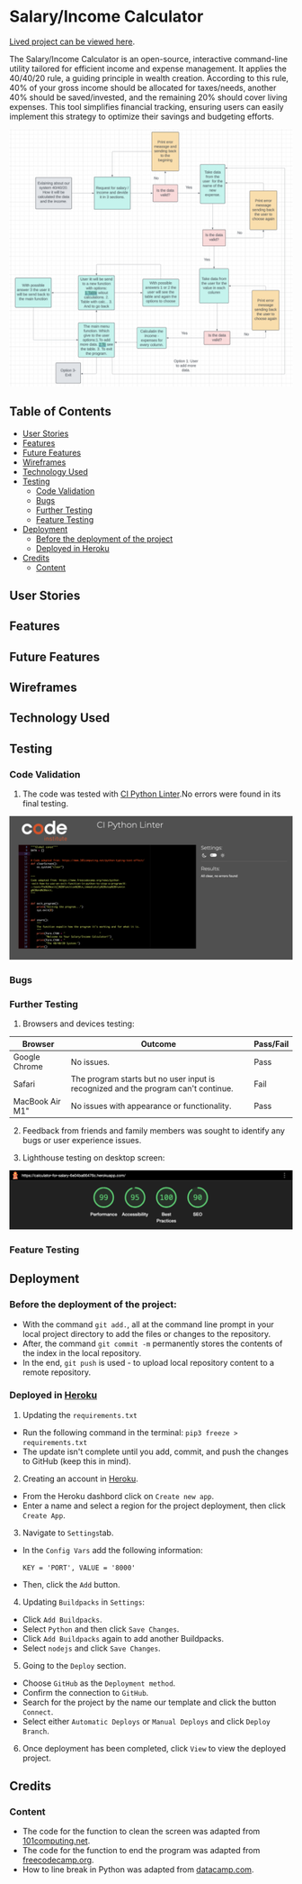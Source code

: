 # Salary/Income Calculator

[Lived project can be viewed here](https://calculator-for-salary-6e04ba66476c.herokuapp.com/).

The Salary/Income Calculator is an open-source, interactive command-line utility tailored for efficient income and expense management. It applies the 40/40/20 rule, a guiding principle in wealth creation. According to this rule, 40% of your gross income should be allocated for taxes/needs, another 40% should be saved/invested, and the remaining 20% should cover living expenses. This tool simplifies financial tracking, ensuring users can easily implement this strategy to optimize their savings and budgeting efforts.

![Flow Chart](readme-images/flow-chart.png)

## Table of Contents
* [User Stories](#user-stories)
* [Features](#features)
* [Future Features](#future-features)
* [Wireframes](#wireframes)
* [Technology Used](#technology-used)
* [Testing](#testing)
   + [Code Validation](#code-validation)
   + [Bugs](#bugs)
   + [Further Testing](#further-testing)
   + [Feature Testing](#feature-testing)
* [Deployment](#deployment)
   + [Before the deployment of the project](#before-the-deployment-of-the-project)
   + [Deployed in Heroku](#deployed-in-heroku)
* [Credits](#credits)
   + [Content](#content)

   

## User Stories
## Features
## Future Features
## Wireframes
## Technology Used

## Testing
### Code Validation

1. The code was tested with [CI Python Linter](https://pep8ci.herokuapp.com/#).No errors were found in its final testing.

![Pep8ci Validation](readme-images/pep8ci-validation.png)

### Bugs
### Further Testing

1. Browsers and devices testing:

Browser | Outcome | Pass/Fail
--- | --- | ---
Google Chrome | No issues. | Pass
Safari | The program starts but no user input is recognized and the program can't continue. | Fail
MacBook Air M1" | No issues with appearance or functionality. | Pass

2. Feedback from friends and family members was sought to identify any bugs or user experience issues.

3. Lighthouse testing on desktop screen:

![Lighthouse Testing](readme-images/lighthouse.png)

### Feature Testing
## Deployment

### Before the deployment of the project:
+ With the command `git add.`, all at the command line prompt in your local project directory to add the files or changes to the repository.
+ After, the command `git commit -m` permanently stores the contents of the index in the local repository.
+ In the end, `git push` is used - to upload local repository content to a remote repository.

### Deployed in [Heroku](https://id.heroku.com/login)
1. Updating the `requirements.txt`
+ Run the following command in the terminal: `pip3 freeze > requirements.txt`
+ The update isn't complete until you add, commit, and push the changes to GitHub (keep this in mind).

2. Creating an account in [Heroku](https://id.heroku.com/login).
+ From the Heroku dashbord click on `Create new app`.
+ Enter a name and select a region for the project deployment, then click `Create App`.

3. Navigate to `Settings`tab.
+ In the `Config Vars` add the following information:

      KEY = 'PORT', VALUE = '8000'
+ Then, click the `Add` button.

4. Updating `Buildpacks` in `Settings`:
+ Click `Add Buildpacks`.
+ Select `Python` and then click `Save Changes`.
+ Click `Add Buildpacks` again to add another Buildpacks.
+ Select `nodejs` and click `Save Changes`.

5. Going to the `Deploy` section.
+ Choose `GitHub` as the `Deployment method`.
+ Confirm the connection to `GitHub`.
+ Search for the project by the name our template and click the button `Connect`.
+ Select either `Automatic Deploys` or `Manual Deploys` and click `Deploy Branch`.

6. Once deployment has been completed, click `View` to view the deployed project.

## Credits
### Content

+ The code for the function to clean the screen was adapted from [101computing.net](https://www.101computing.net/python-typing-text-effect/).
+ The code for the function to end the program was adapted from [freecodecamp.org]( https://www.freecodecamp.org/newspython-exit-how-to-use-an-exit-function-in-python-to-stop-a-program/#:~:text=The%20exit()%20function%20in,immediately%20stop%20running%20and%20exit.).
+ How to line break in Python was adapted from [datacamp.com](https://www.datacamp.com/tutorial/how-to-line-break-in-python).
